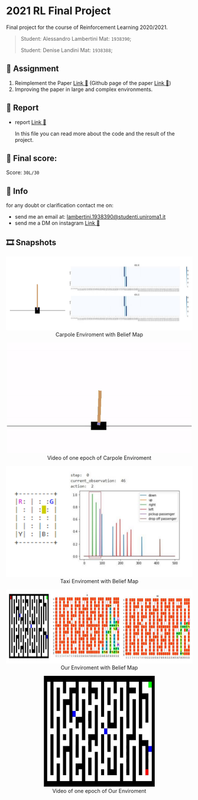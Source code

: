 # 2021 RL Final Project

Final project for the course of Reinforcement Learning 2020/2021.

>Student: Alessandro Lambertini Mat: `1938390`;
>
>Student: Denise Landini Mat: `1938388`;

## 📝 Assignment

1.	Reimplement the Paper [Link 🔗](https://arxiv.org/abs/2011.05064) (Github page of the paper [Link 🔗](https://github.com/hmhyau/rl-intention))
2.  Improving the paper in large and complex environments.

## 📜 Report
-   report [Link 🔗](./RL%20project%20report.pdf)

    In this file you can read more about the code and the result of the project.

## 💯 Final score:

Score: `30L/30`

## 🙋 Info

for any doubt or clarification contact me on:

-   send me an email at: lambertini.1938390@studenti.uniroma1.it
-   send me a DM on instagram [Link 🔗](https://www.instagram.com/lambertinialessandro/)

## 🎞️ Snapshots

<p align="center">
    <img src="./READMEimages/env1.png" style="width: 850px; height: 200px"></img>
    <br>
    Carpole Enviroment with Belief Map
</p>

<p align="center">
    <img src="./READMEimages/env1_video.gif" style="width: 500px; height: 300px"></img>
    <br>
    Video of one epoch of Carpole Enviroment
</p>

<p align="center">
    <img src="./READMEimages/env2.png" style="width: 650px; height: 300px"></img>
    <br>
    Taxi Enviroment with Belief Map
</p>

<p align="center">
    <img src="./READMEimages/env3.png" style="width: 850px; height: 200px"></img>
    <br>
    Our Enviroment with Belief Map
</p>

<p align="center">
    <img src="./READMEimages/env3_video.gif" style="width: 300px; height: 300px"></img>
    <br>
    Video of one epoch of Our Enviroment
</p>
